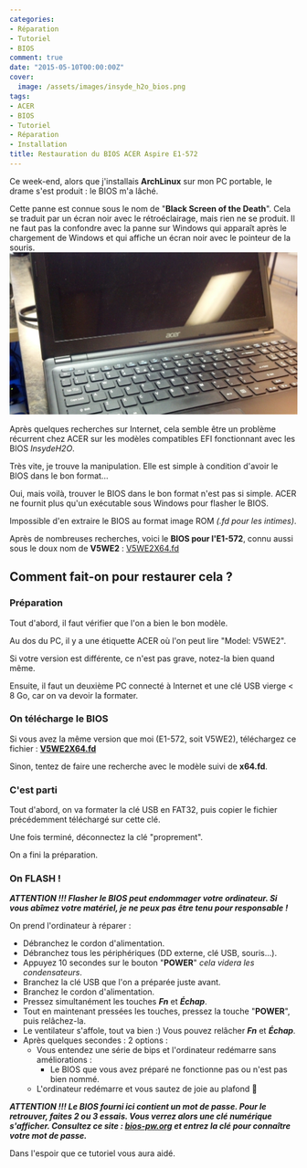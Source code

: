 ```yaml
---
categories:
- Réparation
- Tutoriel
- BIOS
comment: true
date: "2015-05-10T00:00:00Z"
cover:
  image: /assets/images/insyde_h2o_bios.png
tags:
- ACER
- BIOS
- Tutoriel
- Réparation
- Installation
title: Restauration du BIOS ACER Aspire E1-572
---
```


Ce week-end, alors que j'installais **ArchLinux** sur mon PC portable, le drame s'est produit : le BIOS m'a lâché.

Cette panne est connue sous le nom de "**Black Screen of the Death**". Cela se traduit par un écran noir avec le rétroéclairage, mais rien ne se produit. Il ne faut pas la confondre avec la panne sur Windows qui apparaît après le chargement de Windows et qui affiche un écran noir avec le pointeur de la souris. <!--more--> ![Black Screen](/assets/images/ACER-Aspire_E1-572-black.jpg)

Après quelques recherches sur Internet, cela semble être un problème récurrent chez ACER sur les modèles compatibles EFI fonctionnant avec les BIOS _InsydeH2O_.

Très vite, je trouve la manipulation. Elle est simple à condition d'avoir le BIOS dans le bon format...

Oui, mais voilà, trouver le BIOS dans le bon format n'est pas si simple. ACER ne fournit plus qu'un exécutable sous Windows pour flasher le BIOS.

Impossible d'en extraire le BIOS au format image ROM _(.fd pour les intimes)_.

Après de nombreuses recherches, voici le **BIOS pour l'E1-572**, connu aussi sous le doux nom de **V5WE2** : [V5WE2X64.fd](https://mega.nz/#!F4IDSCpB!c5R0cQYoThvwyxXynpmmbxkhDu8ublTN-4PxLPyv8c8)

## Comment fait-on pour restaurer cela ?
### Préparation ###
Tout d'abord, il faut vérifier que l'on a bien le bon modèle.

Au dos du PC, il y a une étiquette ACER où l'on peut lire "Model: V5WE2".

Si votre version est différente, ce n'est pas grave, notez-la bien quand même.

Ensuite, il faut un deuxième PC connecté à Internet et une clé USB vierge < 8 Go, car on va devoir la formater.

### On télécharge le BIOS
Si vous avez la même version que moi (E1-572, soit V5WE2), téléchargez ce fichier : **[V5WE2X64.fd](https://mega.nz/#!F4IDSCpB!c5R0cQYoThvwyxXynpmmbxkhDu8ublTN-4PxLPyv8c8)**

Sinon, tentez de faire une recherche avec le modèle suivi de **x64.fd**.

### C'est parti
Tout d'abord, on va formater la clé USB en FAT32, puis copier le fichier précédemment téléchargé sur cette clé.

Une fois terminé, déconnectez la clé "proprement".

On a fini la préparation.

### On FLASH !
**_ATTENTION !!! Flasher le BIOS peut endommager votre ordinateur. Si vous abîmez votre matériel, je ne peux pas être tenu pour responsable !_**

On prend l'ordinateur à réparer :

- Débranchez le cordon d'alimentation.
- Débranchez tous les périphériques (DD externe, clé USB, souris...).
- Appuyez 10 secondes sur le bouton "**POWER**" _cela videra les condensateurs_.
- Branchez la clé USB que l'on a préparée juste avant.
- Branchez le cordon d'alimentation.
- Pressez simultanément les touches _**Fn**_ et _**Échap**_.
- Tout en maintenant pressées les touches, pressez la touche "**POWER**", puis relâchez-la.
- Le ventilateur s'affole, tout va bien :) Vous pouvez relâcher _**Fn**_ et _**Échap**_.
- Après quelques secondes : 2 options :
  - Vous entendez une série de bips et l'ordinateur redémarre sans améliorations :
    - Le BIOS que vous avez préparé ne fonctionne pas ou n'est pas bien nommé.
  - L'ordinateur redémarre et vous sautez de joie au plafond 🙂

**_ATTENTION !!! Le BIOS fourni ici contient un mot de passe. Pour le retrouver, faites 2 ou 3 essais. Vous verrez alors une clé numérique s'afficher. Consultez ce site : [bios-pw.org](http://bios-pw.org) et entrez la clé pour connaître votre mot de passe._**

Dans l'espoir que ce tutoriel vous aura aidé.